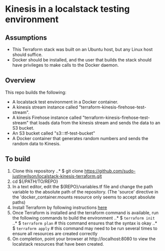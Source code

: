 # Kinesis in a localstack testing environment

## Assumptions
- This Terraform stack was built on an Ubuntu host, but any Linux host should suffice.
- Docker should be installed, and the user that builds the stack should have privileges to make calls to the Docker daemon.

## Overview
This repo builds the following:
- A localstack test environment in a Docker container.
- A kinesis stream instance called "terraform-kinesis-firehose-test-stream".
- A kinesis Firehose instance called "terraform-kinesis-firehose-test-stream" that loads data from the kinesis stream and sends the data to an S3 bucket.
- An S3 bucket called "s3:::tf-test-bucket"
- A Docker container that generates random numbers and sends the random data to Kinesis.

## To build
1) Clone this repository
..* $ git clone https://github.com/sudo-justinwilson/localstack-kinesis-terraform.git
2) cd ${/PATH/TO/REPO}
3) In a text editor, edit the ${REPO}/variables.tf file and change the path variable to the absolute path of the repository. (The 'source' directive in the 'docker_container.mounts resource only seems to accept absolute paths)
4) Install Terraform by following instructions [here](https://learn.hashicorp.com/terraform/getting-started/install.html)
5) Once Terraform is installed and the terraform command is available, run the following commands to build the environment
..* $ `terraform init`
..* $ `terraform plan`  		# this command ensures that the syntax is okay
..* $ `terraform apply`		# this command may need to be run several times to ensure all resources are created correctly
6) On completion, point your browser at http://localhost:8080 to view the localstack resources that have been created.
